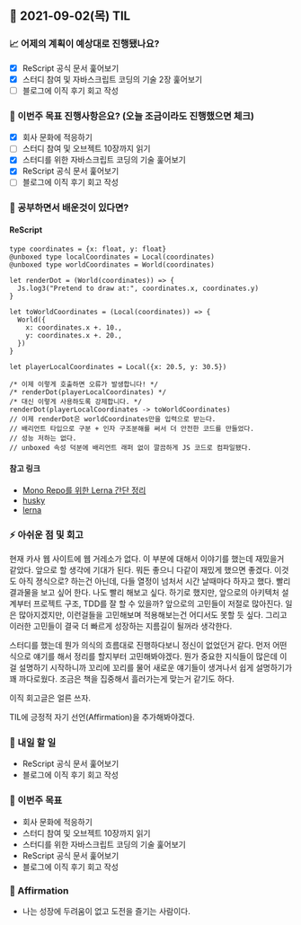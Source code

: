 ## 📆 2021-09-02(목) TIL

### 📈 어제의 계획이 예상대로 진행됐나요?
- [x] ReScript 공식 문서 훑어보기
- [x] 스터디 참여 및 자바스크립트 코딩의 기술 2장 훑어보기
- [ ] 블로그에 이직 후기 회고 작성

### 🦄 이번주 목표 진행사항은요? (오늘 조금이라도 진행했으면 체크)
- [x] 회사 문화에 적응하기
- [ ] 스터디 참여 및 오브젝트 10장까지 읽기
- [x] 스터디를 위한 자바스크립트 코딩의 기술 훑어보기
- [x] ReScript 공식 문서 훑어보기
- [ ] 블로그에 이직 후기 회고 작성

### 🤔 공부하면서 배운것이 있다면?

#### ReScript

```reason
type coordinates = {x: float, y: float}
@unboxed type localCoordinates = Local(coordinates)
@unboxed type worldCoordinates = World(coordinates)

let renderDot = (World(coordinates)) => {
  Js.log3("Pretend to draw at:", coordinates.x, coordinates.y)
}

let toWorldCoordinates = (Local(coordinates)) => {
  World({
    x: coordinates.x +. 10.,
    y: coordinates.x +. 20.,
  })
}

let playerLocalCoordinates = Local({x: 20.5, y: 30.5})

/* 이제 이렇게 호출하면 오류가 발생합니다! */
/* renderDot(playerLocalCoordinates) */
/* 대신 이렇게 사용하도록 강제합니다. */
renderDot(playerLocalCoordinates -> toWorldCoordinates)
// 이제 renderDot은 worldCoordinates만을 입력으로 받는다.
// 배리언트 타입으로 구분 + 인자 구조분해를 써서 더 안전한 코드를 만들었다.
// 성능 저하는 없다.
// unboxed 속성 덕분에 배리언트 래퍼 없이 깔끔하게 JS 코드로 컴파일됐다.
```

#### 참고 링크
- [Mono Repo를 위한 Lerna 간단 정리](https://pks2974.medium.com/mono-repo-%EB%A5%BC-%EC%9C%84%ED%95%9C-lerna-%EA%B0%84%EB%8B%A8-%EC%A0%95%EB%A6%AC%ED%95%98%EA%B8%B0-65c22029988)
- [husky](https://github.com/typicode/husky)
- [lerna](https://github.com/lerna/lerna)

### ⚡ 아쉬운 점 및 회고
현재 카사 웹 사이트에 웹 거레소가 없다. 이 부분에 대해서 이야기를 했는데 재밌을거 같았다. 앞으로 할 생각에 기대가 된다. 뭐든 좋으니 다같이 재밌게 했으면 좋겠다. 이것도 아직 졍식으로? 하는건 아닌데, 다들 열정이 넘처서 시간 날때마다 하자고 했다. 빨리 결과물을 보고 싶어 한다. 나도 빨리 해보고 싶다. 하기로 했지만, 앞으로의 아키텍처 설계부터 프로젝트 구조, TDD를 잘 할 수 있을까? 앞으로의 고민들이 저절로 많아진다. 일은 많아지겠지만, 이런걸들을 고민해보며 적용해보는건 어디서도 못할 듯 싶다. 그리고 이러한 고민들이 결국 더 빠르게 성장하는 지름길이 될꺼라 생각한다.    

스터디를 했는데 뭔가 의식의 흐름대로 진행하다보니 정신이 없었던거 같다. 먼저 어떤식으로 얘기를 해서 정리를 할지부터 고민해봐야겠다. 뭔가 중요한 지식들이 많은데 이걸 설명하기 시작하니까 꼬리에 꼬리를 물어 새로운 얘기들이 생겨나서 쉽게 설명하기가 꽤 까다로웠다. 조금은 책을 집중해서 흘러가는게 맞는거 같기도 하다.    

이직 회고글은 얼른 쓰자.   

TIL에 긍정적 자기 선언(Affirmation)을 추가해봐야겠다.

### 🚀 내일 할 일
- ReScript 공식 문서 훑어보기
- 블로그에 이직 후기 회고 작성

### 🎯 이번주 목표
- 회사 문화에 적응하기
- 스터디 참여 및 오브젝트 10장까지 읽기
- 스터디를 위한 자바스크립트 코딩의 기술 훑어보기
- ReScript 공식 문서 훑어보기
- 블로그에 이직 후기 회고 작성


### 😤 Affirmation
- 나는 성장에 두려움이 없고 도전을 즐기는 사람이다.
